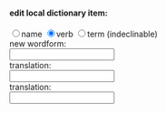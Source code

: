 #### edit local dictionary item:

<div id="dict-item-container">
    <div id="choose-item-pos">
        <input type="radio" class="local-item-pos" name="dictpos" value="name">name
        <input type="radio" class="local-item-pos" name="dictpos" value="verb" checked=true>verb
        <input type="radio" class="local-item-pos" name="dictpos" value="">term (indeclinable)
        <br>
        new wordform:
        <br>
        <input type="text" class="dict-item-input-text" id="new-item-input-wf" >
        <br>
        translation:
        <br>
        <input type="text" class="dict-item-input-text" id="new-item-input-trns" >
    </div>
    <div id="item-dict">
        <div id="dict-item-header">
        <span class="dict-item" id="dict-item-rdict"></span>
        <span class="dict-item" id="dict-item-pos"></span>
    </div>
        translation:
        <br>
        <input type="text" class="dict-item-input-text" id="dict-item-input-text" >
    </div>
</div>
